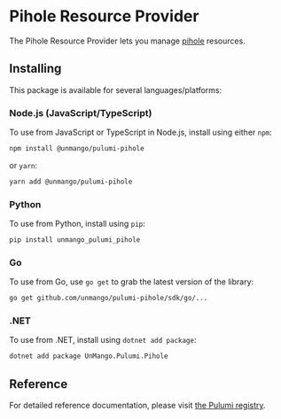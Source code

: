 # Pihole Resource Provider

The Pihole Resource Provider lets you manage [pihole](https://www.pulumi.com/registry/packages/pihole/) resources.

## Installing

This package is available for several languages/platforms:

### Node.js (JavaScript/TypeScript)

To use from JavaScript or TypeScript in Node.js, install using either `npm`:

```bash
npm install @unmango/pulumi-pihole
```

or `yarn`:

```bash
yarn add @unmango/pulumi-pihole
```

### Python

To use from Python, install using `pip`:

```bash
pip install unmango_pulumi_pihole
```

### Go

To use from Go, use `go get` to grab the latest version of the library:

```bash
go get github.com/unmango/pulumi-pihole/sdk/go/...
```

### .NET

To use from .NET, install using `dotnet add package`:

```bash
dotnet add package UnMango.Pulumi.Pihole
```

## Reference

For detailed reference documentation, please visit [the Pulumi registry](https://www.pulumi.com/registry/packages/pihole/api-docs/).
